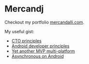 # Mercandj

Checkout my portfolio [mercandalli.com](http://mercandalli.com).

My useful gist:
- [CTO principles](https://gist.github.com/Mercandj/de3cc178556dfd3a341c2646b109d221)
- [Android developer principles](https://gist.github.com/Mercandj/423ca32b5b99c03d5819492f4efd1bdc)
- [Yet another MVP multi-platform](https://gist.github.com/Mercandj/4b96e5bdd8a930eec7793beb4d8dacc2)
- [Asynchronous on Android](https://gist.github.com/Mercandj/18d5c4b6fb4531e8c6ae724d6fae554a)
